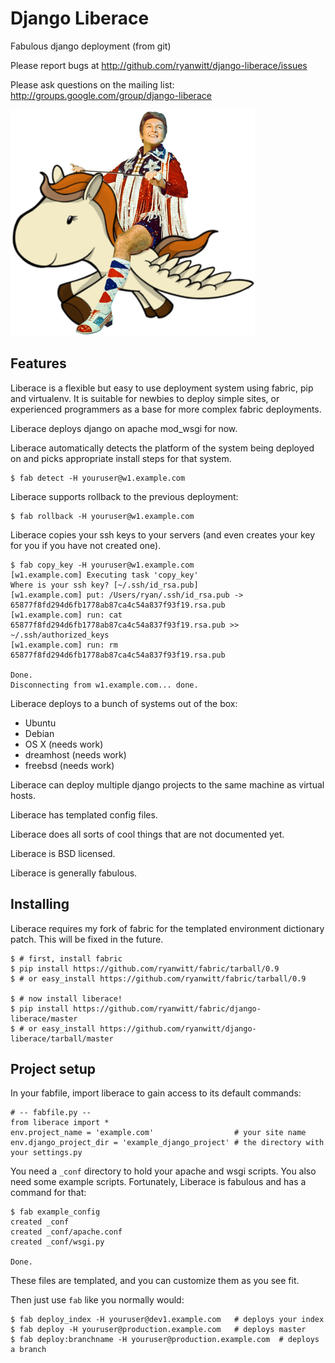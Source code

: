 # Django Liberace

Fabulous django deployment (from git)

Please report bugs at <http://github.com/ryanwitt/django-liberace/issues>

Please ask questions on the mailing list: <http://groups.google.com/group/django-liberace>

![](http://github.com/ryanwitt/django-liberace/raw/master/liberace.png)

## Features

Liberace is a flexible but easy to use deployment
system using fabric, pip and virtualenv. It is suitable 
for newbies to deploy simple sites, or experienced programmers
as a base for more complex fabric deployments.

Liberace deploys django on apache mod_wsgi for now.

Liberace automatically detects the platform of the 
system being deployed on and picks appropriate install
steps for that system.

    $ fab detect -H youruser@w1.example.com

Liberace supports rollback to the previous deployment:

    $ fab rollback -H youruser@w1.example.com

Liberace copies your ssh keys to your servers (and even
creates your key for you if you have not created one).

    $ fab copy_key -H youruser@w1.example.com
    [w1.example.com] Executing task 'copy_key'
    Where is your ssh key? [~/.ssh/id_rsa.pub] 
    [w1.example.com] put: /Users/ryan/.ssh/id_rsa.pub -> 65877f8fd294d6fb1778ab87ca4c54a837f93f19.rsa.pub
    [w1.example.com] run: cat 65877f8fd294d6fb1778ab87ca4c54a837f93f19.rsa.pub >> ~/.ssh/authorized_keys
    [w1.example.com] run: rm 65877f8fd294d6fb1778ab87ca4c54a837f93f19.rsa.pub
    
    Done.
    Disconnecting from w1.example.com... done.

Liberace deploys to a bunch of systems out of the box:

- Ubuntu
- Debian
- OS X (needs work)
- dreamhost (needs work)
- freebsd (needs work)

Liberace can deploy multiple django projects to the same machine as virtual hosts.

Liberace has templated config files.

Liberace does all sorts of cool things that are not documented yet.

Liberace is BSD licensed.

Liberace is generally fabulous.

## Installing

Liberace requires my fork of fabric for the templated
environment dictionary patch. This will be fixed in the future.

    $ # first, install fabric
    $ pip install https://github.com/ryanwitt/fabric/tarball/0.9
    $ # or easy_install https://github.com/ryanwitt/fabric/tarball/0.9

    $ # now install liberace!
    $ pip install https://github.com/ryanwitt/fabric/django-liberace/master
    $ # or easy_install https://github.com/ryanwitt/django-liberace/tarball/master

## Project setup

In your fabfile, import liberace to gain access to its default 
commands:

    # -- fabfile.py --
    from liberace import *
    env.project_name = 'example.com'                  # your site name
    env.django_project_dir = 'example_django_project' # the directory with your settings.py

You need a `_conf` directory to hold your apache and wsgi scripts. You also need
some example scripts. Fortunately, Liberace is fabulous and has a command for that:

    $ fab example_config
    created _conf
    created _conf/apache.conf
    created _conf/wsgi.py
    
    Done.

These files are templated, and you can customize them as you see fit.

Then just use `fab` like you normally would:

    $ fab deploy_index -H youruser@dev1.example.com   # deploys your index
    $ fab deploy -H youruser@production.example.com   # deploys master 
    $ fab deploy:branchname -H youruser@production.example.com  # deploys a branch

